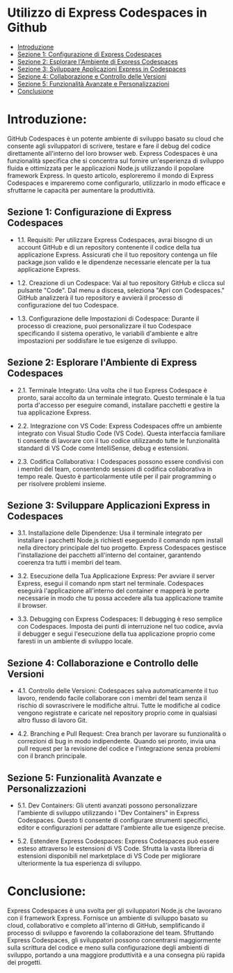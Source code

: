 # Utilizzo di Express Codespaces in Github

- [Introduzione](#introduzione)
- [Sezione 1: Configurazione di Express Codespaces](#sezione-1-configurazione-di-express-codespaces)
- [Sezione 2: Esplorare l'Ambiente di Express Codespaces](#sezione-2-esplorare-lambiente-di-express-codespaces)
- [Sezione 3: Sviluppare Applicazioni Express in Codespaces](#sezione-3-sviluppare-applicazioni-express-in-codespaces)
- [Sezione 4: Collaborazione e Controllo delle Versioni](#sezione-4-collaborazione-e-controllo-delle-versioni)
- [Sezione 5: Funzionalità Avanzate e Personalizzazioni](#sezione-5-funzionalita-avanzate-e-personalizzazioni)
- [Conclusione](#conclusione)

# Introduzione:

GitHub Codespaces è un potente ambiente di sviluppo basato su cloud che consente agli sviluppatori di scrivere, testare e fare il debug del codice direttamente all'interno del loro browser web. Express Codespaces è una funzionalità specifica che si concentra sul fornire un'esperienza di sviluppo fluida e ottimizzata per le applicazioni Node.js utilizzando il popolare framework Express. In questo articolo, esploreremo il mondo di Express Codespaces e impareremo come configurarlo, utilizzarlo in modo efficace e sfruttarne le capacità per aumentare la produttività.

## Sezione 1: Configurazione di Express Codespaces

- 1.1. Requisiti:
Per utilizzare Express Codespaces, avrai bisogno di un account GitHub e di un repository contenente il codice della tua applicazione Express. Assicurati che il tuo repository contenga un file package.json valido e le dipendenze necessarie elencate per la tua applicazione Express.

- 1.2. Creazione di un Codespace:
Vai al tuo repository GitHub e clicca sul pulsante "Code". Dal menu a discesa, seleziona "Apri con Codespaces." GitHub analizzerà il tuo repository e avvierà il processo di configurazione del tuo Codespace.

- 1.3. Configurazione delle Impostazioni di Codespace:
Durante il processo di creazione, puoi personalizzare il tuo Codespace specificando il sistema operativo, le variabili d'ambiente e altre impostazioni per soddisfare le tue esigenze di sviluppo.

## Sezione 2: Esplorare l'Ambiente di Express Codespaces

- 2.1. Terminale Integrato:
Una volta che il tuo Express Codespace è pronto, sarai accolto da un terminale integrato. Questo terminale è la tua porta d'accesso per eseguire comandi, installare pacchetti e gestire la tua applicazione Express.

- 2.2. Integrazione con VS Code:
Express Codespaces offre un ambiente integrato con Visual Studio Code (VS Code). Questa interfaccia familiare ti consente di lavorare con il tuo codice utilizzando tutte le funzionalità standard di VS Code come IntelliSense, debug e estensioni.

- 2.3. Codifica Collaborativa:
I Codespaces possono essere condivisi con i membri del team, consentendo sessioni di codifica collaborativa in tempo reale. Questo è particolarmente utile per il pair programming o per risolvere problemi insieme.

## Sezione 3: Sviluppare Applicazioni Express in Codespaces

- 3.1. Installazione delle Dipendenze:
Usa il terminale integrato per installare i pacchetti Node.js richiesti eseguendo il comando npm install nella directory principale del tuo progetto. Express Codespaces gestisce l'installazione dei pacchetti all'interno del container, garantendo coerenza tra tutti i membri del team.

- 3.2. Esecuzione della Tua Applicazione Express:
Per avviare il server Express, esegui il comando npm start nel terminale. Codespaces eseguirà l'applicazione all'interno del container e mapperà le porte necessarie in modo che tu possa accedere alla tua applicazione tramite il browser.

- 3.3. Debugging con Express Codespaces:
Il debugging è reso semplice con Codespaces. Imposta dei punti di interruzione nel tuo codice, avvia il debugger e segui l'esecuzione della tua applicazione proprio come faresti in un ambiente di sviluppo locale.

## Sezione 4: Collaborazione e Controllo delle Versioni

- 4.1. Controllo delle Versioni:
Codespaces salva automaticamente il tuo lavoro, rendendo facile collaborare con i membri del team senza il rischio di sovrascrivere le modifiche altrui. Tutte le modifiche al codice vengono registrate e caricate nel repository proprio come in qualsiasi altro flusso di lavoro Git.

- 4.2. Branching e Pull Request:
Crea branch per lavorare su funzionalità o correzioni di bug in modo indipendente. Quando sei pronto, invia una pull request per la revisione del codice e l'integrazione senza problemi con il branch principale.

## Sezione 5: Funzionalità Avanzate e Personalizzazioni

- 5.1. Dev Containers:
Gli utenti avanzati possono personalizzare l'ambiente di sviluppo utilizzando i "Dev Containers" in Express Codespaces. Questo ti consente di configurare strumenti specifici, editor e configurazioni per adattare l'ambiente alle tue esigenze precise.

- 5.2. Estendere Express Codespaces:
Express Codespaces può essere esteso attraverso le estensioni di VS Code. Sfrutta la vasta libreria di estensioni disponibili nel marketplace di VS Code per migliorare ulteriormente la tua esperienza di sviluppo.

# Conclusione:

Express Codespaces è una svolta per gli sviluppatori Node.js che lavorano con il framework Express. Fornisce un ambiente di sviluppo basato su cloud, collaborativo e completo all'interno di GitHub, semplificando il processo di sviluppo e favorendo la collaborazione del team. Sfruttando Express Codespaces, gli sviluppatori possono concentrarsi maggiormente sulla scrittura del codice e meno sulla configurazione degli ambienti di sviluppo, portando a una maggiore produttività e a una consegna più rapida dei progetti.

